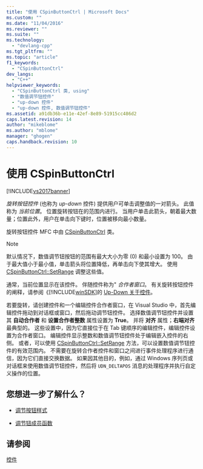 ```yaml
---
title: "使用 CSpinButtonCtrl | Microsoft Docs"
ms.custom: ""
ms.date: "11/04/2016"
ms.reviewer: ""
ms.suite: ""
ms.technology: 
  - "devlang-cpp"
ms.tgt_pltfrm: ""
ms.topic: "article"
f1_keywords: 
  - "CSpinButtonCtrl"
dev_langs: 
  - "C++"
helpviewer_keywords: 
  - "CSpinButtonCtrl 类, using"
  - "数值调节钮控件"
  - "up-down 控件"
  - "up-down 控件, 数值调节钮控件"
ms.assetid: a91db36b-e11e-42ef-8e89-51915cc486d2
caps.latest.revision: 14
author: "mikeblome"
ms.author: "mblome"
manager: "ghogen"
caps.handback.revision: 10
---
```

# 使用 CSpinButtonCtrl
[!INCLUDE[vs2017banner](../assembler/inline/includes/vs2017banner.md)]

*旋转按钮控件* \(也称为 *up\-down* 控件\) 提供用户可单击调整值的一对箭头。  此值称为 *当前位置*。  位置旋转按钮在的范围内进行。  当用户单击此箭头，朝着最大数量；位置此外，用户在单击向下键时，位置被移向最小数量。  
  
 旋转按钮控件 MFC 中由 [CSpinButtonCtrl](../mfc/reference/cspinbuttonctrl-class.md) 类。  
  
> [!NOTE]
>  默认情况下，数值调节钮按钮的范围有最大大小为零 \(0\) 和最小设置为 100。  由于最大值小于最小值，单击箭头将位置降低，再单击向下使其增大。  使用 [CSpinButtonCtrl::SetRange](../Topic/CSpinButtonCtrl::SetRange.md) 调整这些值。  
  
 通常，当前位置显示在该控件。  伴随控件称为" *合作者窗口*。  有关旋转按钮控件的阐释，请参阅《[!INCLUDE[winSDK](../atl/includes/winsdk_md.md)]的 [Up\-Down 关于控件](http://msdn.microsoft.com/library/windows/desktop/bb759889)。  
  
 若要旋转，请创建控件和一个编辑控件合作者窗口，在 Visual Studio 中，首先编辑控件拖动到对话框或窗口，然后拖动调节钮控件。  选择数值调节钮控件并设置其 **自动合作者** 和 **设置合作者整数** 属性设置为 **True**。  并将 **对齐** 属性；**右端对齐** 最典型的。  这些设置中，因为它直接位于在 Tab 键顺序的编辑控件，编辑控件设置为合作者窗口。  编辑控件显示整数和数值调节钮控件处于编辑嵌入控件的右侧。  或者，可以使用 [CSpinButtonCtrl::SetRange](../Topic/CSpinButtonCtrl::SetRange.md) 方法，可以设置数值调节钮控件的有效范围内。  不需要在旋转合作者控件和窗口之间进行事件处理程序进行通信，因为它们直接交换数据。  如果因其他目的，例如，通过 Windows 序列页或对话框来使用数值调节钮控件，然后将 `UDN_DELTAPOS` 消息的处理程序并执行自定义操作的位置。  
  
## 您想进一步了解什么？  
  
-   [调节按钮样式](../mfc/spin-button-styles.md)  
  
-   [调节钮成员函数](../mfc/spin-button-member-functions.md)  
  
## 请参阅  
 [控件](../mfc/controls-mfc.md)